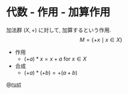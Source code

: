 # 代数 - 作用 - 加算作用

加法群 $(X,+)$ に対して, 加算するという作用.
$$M = \{ +x \mid x \in X \}$$

- 作用
    - $(+a) \ast x = x+a$ for $x \in X$
- 合成
    - $(+a) \ast (+b) = +(a+b)$

@[rust](procon-rs/src/algebra/act_add.rs)
